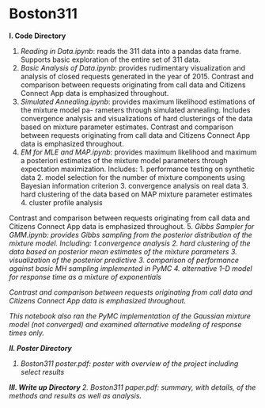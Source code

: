 # Boston311

<b>I. Code Directory</b>
  1. <i>Reading in Data.ipynb</i>: reads the 311 data into a pandas data frame. Supports basic exploration of the entire set of 311 data.
  2. <i>Basic Analysis of Data.ipynb</i>: provides rudimentary visualization and analysis of closed requests generated in the year of 2015. Contrast and comparison between requests originating from call data and Citizens Connect App data is emphasized throughout.
  3. <i>Simulated Annealing.ipynb</i>: provides maximum likelihood estimations of the mixture model pa- rameters through simulated annealing. Includes convergence analysis and visualizations of hard clusterings of the data based on mixture parameter estimates. Contrast and comparison between requests originating from call data and Citizens Connect App data is emphasized throughout.
  4. <i>EM for MLE and MAP.ipynb</i>: provides maximum likelihood and maximum a posteriori estimates of the mixture model parameters through expectation maximization. Includes:
    1. performance testing on synthetic data
    2. model selection for the number of mixture components using Bayesian information criterion
    3. convergence analysis on real data
    3. hard clustering of the data based on MAP mixture parameter estimates
    4. cluster profile analysis
  
  Contrast and comparison between requests originating from call data and Citizens Connect App data is emphasized throughout.
  5. <i>Gibbs Sampler for GMM.ipynb<i>: provides Gibbs sampling from the posterior distribution of the mixture model. Including:
    1.convergence analysis
    2. hard clustering of the data based on posterior mean estimates of the mixture parameters
    3. visualization of the posterior predictive
    3. comparison of performance against basic MH sampling implemented in PyMC
    4. alternative 1-D model for response time as a mixture of exponentials
  
  Contrast and comparison between requests originating from call data and Citizens Connect App data is emphasized throughout.
  
  This notebook also ran the PyMC implementation of the Gaussian mixture model (not converged) and examined alternative modeling of response times only. 

<b>II. Poster Directory</b>
  1. <i>Boston311 poster.pdf</i>: poster with overview of the project including select results

<b>III. Write up Directory</b>
  2. <i>Boston311 paper.pdf</i>: summary, with details, of the methods and results as well as analysis.
